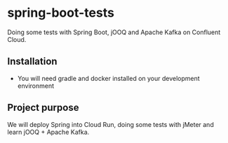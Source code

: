 # spring-boot-tests
Doing some tests with Spring Boot, jOOQ and Apache Kafka on Confluent Cloud.

## Installation
* You will need gradle and docker installed on your development environment

## Project purpose
We will deploy Spring into Cloud Run, doing some tests with jMeter and learn jOOQ + Apache Kafka.